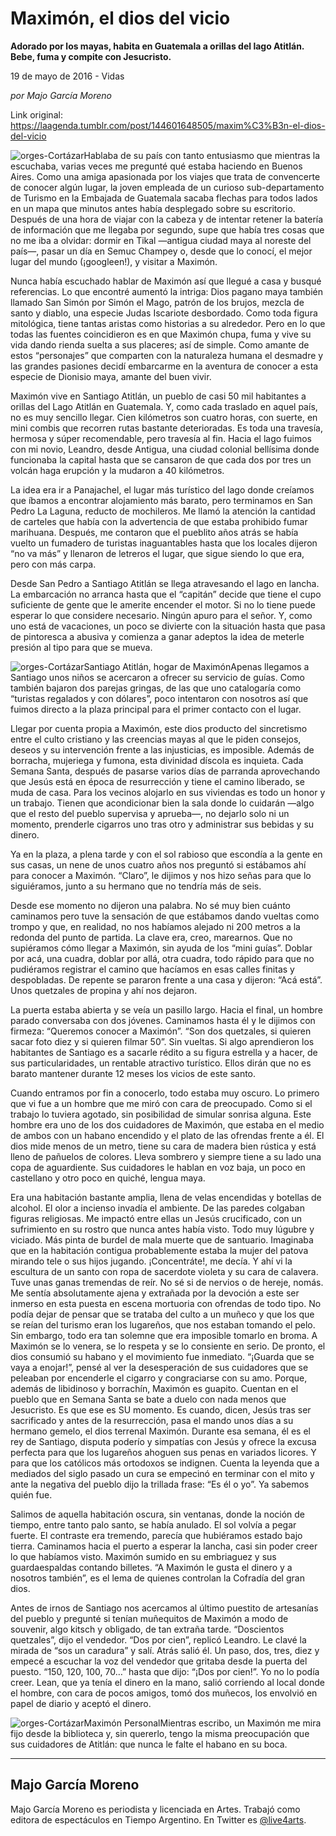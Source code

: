 # Maximón, el dios del vicio

**Adorado por los mayas, habita en Guatemala a orillas del lago Atitlán. Bebe, fuma y compite con Jesucristo.**

19 de mayo de 2016 - Vidas

_por Majo García Moreno_

Link original: https://laagenda.tumblr.com/post/144601648505/maxim%C3%B3n-el-dios-del-vicio

![orges-Cortázar](https://64.media.tumblr.com/d2740d527b8a2d96e6db281ff7151030/tumblr_inline_pk0l5xREu21t6q87u_500.jpg)Hablaba de su país con tanto entusiasmo que mientras la escuchaba, varias veces me pregunté qué estaba haciendo en Buenos Aires. Como una amiga apasionada por los viajes que trata de convencerte de conocer algún lugar, la joven empleada de un curioso sub-departamento de Turismo en la Embajada de Guatemala sacaba flechas para todos lados en un mapa que minutos antes había desplegado sobre su escritorio. Después de una hora de viajar con la cabeza y de intentar retener la batería de información que me llegaba por segundo, supe que había tres cosas que no me iba a olvidar: dormir en Tikal —antigua ciudad maya al noreste del país—, pasar un día en Semuc Champey o, desde que lo conocí, el mejor lugar del mundo (¡googleen!), y visitar a Maximón.


Nunca había escuchado hablar de Maximón así que llegué a casa y busqué referencias. Lo que encontré aumentó la intriga: Dios pagano maya también llamado San Simón por Simón el Mago, patrón de los brujos, mezcla de santo y diablo, una especie Judas Iscariote desbordado. Como toda figura mitológica, tiene tantas aristas como historias a su alrededor. Pero en lo que todas las fuentes coincidieron es en que Maximón chupa, fuma y vive su vida dando rienda suelta a sus placeres; así de simple. Como amante de estos “personajes” que comparten con la naturaleza humana el desmadre y las grandes pasiones decidí embarcarme en la aventura de conocer a esta especie de Dionisio maya, amante del buen vivir. 


Maximón vive en Santiago Atitlán, un pueblo de casi 50 mil habitantes a orillas del Lago Atitlán en Guatemala. Y, como cada traslado en aquel país, no es muy sencillo llegar. Cien kilómetros son cuatro horas, con suerte, en mini combis que recorren rutas bastante deterioradas. Es toda una travesía, hermosa y súper recomendable, pero travesía al fin. Hacia el lago fuimos con mi novio, Leandro, desde Antigua, una ciudad colonial bellísima donde funcionaba la capital hasta que se cansaron de que cada dos por tres un volcán haga erupción y la mudaron a 40 kilómetros.


La idea era ir a Panajachel, el lugar más turístico del lago donde creíamos que íbamos a encontrar alojamiento más barato, pero terminamos en San Pedro La Laguna, reducto de mochileros. Me llamó la atención la cantidad de carteles que había con la advertencia de que estaba prohibido fumar marihuana. Después, me contaron que el pueblito años atrás se había vuelto un fumadero de turistas inaguantables hasta que los locales dijeron “no va más” y llenaron de letreros el lugar, que sigue siendo lo que era, pero con más carpa.


Desde San Pedro a Santiago Atitlán se llega atravesando el lago en lancha. La embarcación no arranca hasta que el “capitán” decide que tiene el cupo suficiente de gente que le amerite encender el motor. Si no lo tiene puede esperar lo que considere necesario. Ningún apuro para el señor. Y, como uno está de vacaciones, un poco se divierte con la situación hasta que pasa de pintoresca a abusiva y comienza a ganar adeptos la idea de meterle presión al tipo para que se mueva. 


![orges-Cortázar](https://64.media.tumblr.com/72e7610c2f955744f4ab00abe45f0193/tumblr_inline_pk0l5z1ngd1t6q87u_500.jpg)Santiago Atitlán, hogar de MaximónApenas llegamos a Santiago unos niños se acercaron a ofrecer su servicio de guías. Como también bajaron dos parejas gringas, de las que uno catalogaría como “turistas regalados y con dólares”, poco intentaron con nosotros así que fuimos directo a la plaza principal para el primer contacto con el lugar. 


Llegar por cuenta propia a Maximón, este dios producto del sincretismo entre el culto cristiano y las creencias mayas al que le piden consejos, deseos y su intervención frente a las injusticias, es imposible. Además de borracha, mujeriega y fumona, esta divinidad díscola es inquieta. Cada Semana Santa, después de pasarse varios días de parranda aprovechando que Jesús está en época de resurrección y tiene el camino liberado, se muda de casa. Para los vecinos alojarlo en sus viviendas es todo un honor y un trabajo. Tienen que acondicionar bien la sala donde lo cuidarán —algo que el resto del pueblo supervisa y aprueba—, no dejarlo solo ni un momento, prenderle cigarros uno tras otro y administrar sus bebidas y su dinero.


Ya en la plaza, a plena tarde y con el sol rabioso que escondía a la gente en sus casas, un nene de unos cuatro años nos preguntó si estábamos ahí para conocer a Maximón. “Claro”, le dijimos y nos hizo señas para que lo siguiéramos, junto a su hermano que no tendría más de seis.


Desde ese momento no dijeron una palabra. No sé muy bien cuánto caminamos pero tuve la sensación de que estábamos dando vueltas como trompo y que, en realidad, no nos habíamos alejado ni 200 metros a la redonda del punto de partida. La clave era, creo, marearnos. Que no supiéramos cómo llegar a Maximón, sin ayuda de los “mini guías”. Doblar por acá, una cuadra, doblar por allá, otra cuadra, todo rápido para que no pudiéramos registrar el camino que hacíamos en esas calles finitas y despobladas. De repente se pararon frente a una casa y dijeron: “Acá está”. Unos quetzales de propina y ahí nos dejaron. 


La puerta estaba abierta y se veía un pasillo largo. Hacia el final, un hombre parado conversaba con dos jóvenes. Caminamos hasta él y le dijimos con firmeza: “Queremos conocer a Maximón”. “Son dos quetzales, si quieren sacar foto diez y si quieren filmar 50”. Sin vueltas. Si algo aprendieron los habitantes de Santiago es a sacarle rédito a su figura estrella y a hacer, de sus particularidades, un rentable atractivo turístico. Ellos dirán que no es barato mantener durante 12 meses los vicios de este santo.


Cuando entramos por fin a conocerlo, todo estaba muy oscuro. Lo primero que vi fue a un hombre que me miró con cara de preocupado. Como si el trabajo lo tuviera agotado, sin posibilidad de simular sonrisa alguna. Este hombre era uno de los dos cuidadores de Maximón, que estaba en el medio de ambos con un habano encendido y el plato de las ofrendas frente a él. El dios mide menos de un metro, tiene su cara de madera bien rústica y está lleno de pañuelos de colores. Lleva sombrero y siempre tiene a su lado una copa de aguardiente. Sus cuidadores le hablan en voz baja, un poco en castellano y otro poco en quiché, lengua maya.


Era una habitación bastante amplia, llena de velas encendidas y botellas de alcohol. El olor a incienso invadía el ambiente. De las paredes colgaban figuras religiosas. Me impactó entre ellas un Jesús crucificado, con un sufrimiento en su rostro que nunca antes había visto. Todo muy lúgubre y viciado. Más pinta de burdel de mala muerte que de santuario. Imaginaba que en la habitación contigua probablemente estaba la mujer del patova mirando tele o sus hijos jugando. ¡Concentráte!, me decía. Y ahí vi la escultura de un santo con ropa de sacerdote violeta y su cara de calavera. Tuve unas ganas tremendas de reír. No sé si de nervios o de hereje, nomás. Me sentía absolutamente ajena y extrañada por la devoción a este ser inmerso en esta puesta en escena mortuoria con ofrendas de todo tipo. No podía dejar de pensar que se trataba del culto a un muñeco y que los que se reían del turismo eran los lugareños, que nos estaban tomando el pelo. Sin embargo, todo era tan solemne que era imposible tomarlo en broma. A Maximón se lo venera, se lo respeta y se lo consiente en serio. De pronto, el dios consumió su habano y el movimiento fue inmediato. “¡Guarda que se vaya a enojar!”, pensé al ver la desesperación de sus cuidadores que se peleaban por encenderle el cigarro y congraciarse con su amo. Porque, además de libidinoso y borrachín, Maximón es guapito. Cuentan en el pueblo que en Semana Santa se bate a duelo con nada menos que Jesucristo. Es que ese es SU momento. Es cuando, dicen, Jesús tras ser sacrificado y antes de la resurrección, pasa el mando unos días a su hermano gemelo, el dios terrenal Maximón. Durante esa semana, él es el rey de Santiago, disputa poderío y simpatías con Jesús y ofrece la excusa perfecta para que los lugareños ahoguen sus penas en variados licores. Y para que los católicos más ortodoxos se indignen. Cuenta la leyenda que a mediados del siglo pasado un cura se empecinó en terminar con el mito y ante la negativa del pueblo dijo la trillada frase: “Es él o yo”. Ya sabemos quién fue.


Salimos de aquella habitación oscura, sin ventanas, donde la noción de tiempo, entre tanto palo santo, se había anulado. El sol volvía a pegar fuerte. El contraste era tremendo, parecía que hubiéramos estado bajo tierra. Caminamos hacia el puerto a esperar la lancha, casi sin poder creer lo que habíamos visto. Maximón sumido en su embriaguez y sus guardaespaldas contando billetes. “A Maximón le gusta el dinero y a nosotros también”, es el lema de quienes controlan la Cofradía del gran dios.


Antes de irnos de Santiago nos acercamos al último puestito de artesanías del pueblo y pregunté si tenían muñequitos de Maximón a modo de souvenir, algo kitsch y obligado, de tan extraña tarde. “Doscientos quetzales”, dijo el vendedor. “Dos por cien”, replicó Leandro. Le clavé la mirada de “sos un caradura” y salí. Atrás salió él. Un paso, dos, tres, diez y empecé a escuchar la voz del vendedor que gritaba desde la puerta del puesto. “150, 120, 100, 70…” hasta que dijo: “¡Dos por cien!”. Yo no lo podía creer. Lean, que ya tenía el dinero en la mano, salió corriendo al local donde el hombre, con cara de pocos amigos, tomó dos muñecos, los envolvió en papel de diario y aceptó el dinero. 


![orges-Cortázar](https://64.media.tumblr.com/d2740d527b8a2d96e6db281ff7151030/tumblr_inline_pk0l5xREu21t6q87u_500.jpg)Maximón PersonalMientras escribo, un Maximón me mira fijo desde la biblioteca y, sin quererlo, tengo la misma preocupación que sus cuidadores de Atitlán: que nunca le falte el habano en su boca.




---

 Majo García Moreno
-------------------

 Majo García Moreno es periodista y licenciada en Artes. Trabajó como editora de espectáculos en Tiempo Argentino. En Twitter es [@live4arts](http://www.twitter.com/live4arts).

